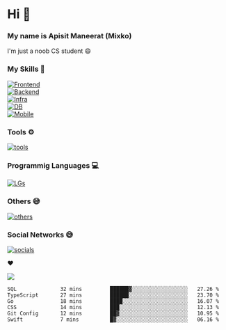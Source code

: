 # Hi 👋

### My name is Apisit Maneerat (Mixko)

I'm just a noob CS student 😄

### My Skills 😤
[![Frontend](https://skillicons.dev/icons?i=js,html,css,emotion,materialui,nextjs,react,sass,styledcomponents)](https://skillicons.dev)\
[![Backend](https://skillicons.dev/icons?i=express,appwrite,firebase,nestjs,nodejs,prisma,spring)](https://skillicons.dev)\
[![Infra](https://skillicons.dev/icons?i=azure,cloudflare,docker,gcp,grafana,prometheus)](https://skillicons.dev)\
[![DB](https://skillicons.dev/icons?i=mysql,postgres,mongodb)](https://skillicons.dev)\
[![Mobile](https://skillicons.dev/icons?i=flutter,swift)](https://skillicons.dev)

### Tools ⚙️
[![tools](https://skillicons.dev/icons?i=vscode,androidstudio,arduino,figma,github,git,idea,stackoverflow)](https://skillicons.dev)

### Programmig Languages 💻
[![LGs](https://skillicons.dev/icons?i=bash,c,dart,go,java,js,ts,swift,python)](https://skillicons.dev)

### Others 😅
[![others](https://skillicons.dev/icons?i=linux,md,raspberrypi)](https://skillicons.dev)
### Social Networks 😅
[![socials](https://skillicons.dev/icons?i=discord,twitter,instagram,linkedin)](https://skillicons.dev)

❤️


![](https://c.tenor.com/-Yw92Beo-f4AAAAC/anime-isshiki-iroha.gif)

<!-- ![Spotify recently played](https://spotify-recently-played-readme.vercel.app/api?user=21xmsqllgu6rkaohjqu3k3fdy&unique=true) -->

<!-- [![Anurag's GitHub stats](https://github-readme-stats.vercel.app/api?username=Mixko50&show_icons=true&theme=material-palenight&count_private=true)]() -->

<!-- [![Steak stats](https://github-readme-streak-stats.herokuapp.com/?user=Mixko50&theme=material-palenight)]() -->

<!-- ### My top languages!
[![Top Langs](https://github-readme-stats.vercel.app/api/top-langs/?username=Mixko50&layout=compact&theme=material-palenight&layout=compact&langs_count=7)]() -->

<!--START_SECTION:waka-->

```text
SQL              32 mins         ██████▓░░░░░░░░░░░░░░░░░░   27.26 %
TypeScript       27 mins         ██████░░░░░░░░░░░░░░░░░░░   23.70 %
Go               18 mins         ████░░░░░░░░░░░░░░░░░░░░░   16.07 %
CSS              14 mins         ███░░░░░░░░░░░░░░░░░░░░░░   12.13 %
Git Config       12 mins         ██▓░░░░░░░░░░░░░░░░░░░░░░   10.95 %
Swift            7 mins          █▓░░░░░░░░░░░░░░░░░░░░░░░   06.16 %
```

<!--END_SECTION:waka-->
